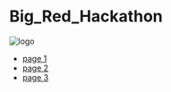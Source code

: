 # Big_Red_Hackathon
![logo](http://yxue.me/logo.png)
* [page 1](http://hanax.github.io/Strolk_for_Big_Red_Hackathon/join.html)
* [page 2](http://hanax.github.io/Strolk_for_Big_Red_Hackathon/add_branch.html)
* [page 3](http://hanax.github.io/Strolk_for_Big_Red_Hackathon/offer.html)
